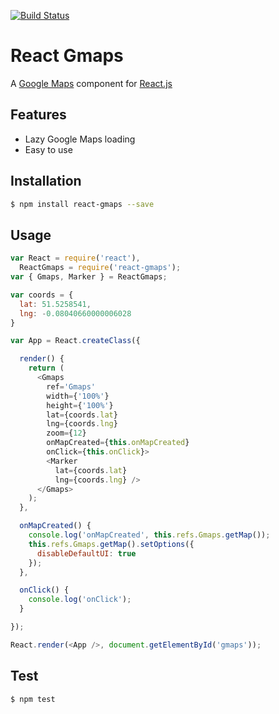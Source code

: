 [![Build Status](https://travis-ci.org/MicheleBertoli/react-gmaps.svg?branch=master)](https://travis-ci.org/MicheleBertoli/react-gmaps)

React Gmaps
===========

A [Google Maps](https://developers.google.com/maps/documentation/javascript/) component for [React.js](http://facebook.github.io/react/)

Features
--------

- Lazy Google Maps loading
- Easy to use

Installation
------------

```sh
$ npm install react-gmaps --save
```

Usage
-----

```javascript
var React = require('react'),
  ReactGmaps = require('react-gmaps');
var { Gmaps, Marker } = ReactGmaps;

var coords = {
  lat: 51.5258541,
  lng: -0.08040660000006028 
}

var App = React.createClass({

  render() {
    return (
      <Gmaps 
        ref='Gmaps'
        width={'100%'}
        height={'100%'}
        lat={coords.lat} 
        lng={coords.lng} 
        zoom={12} 
        onMapCreated={this.onMapCreated}
        onClick={this.onClick}>
        <Marker 
          lat={coords.lat} 
          lng={coords.lng} />
      </Gmaps>
    );
  },

  onMapCreated() {
    console.log('onMapCreated', this.refs.Gmaps.getMap());
    this.refs.Gmaps.getMap().setOptions({
      disableDefaultUI: true
    });
  },

  onClick() {
    console.log('onClick');
  }

});

React.render(<App />, document.getElementById('gmaps'));
```

Test
----

```sh
$ npm test
```
